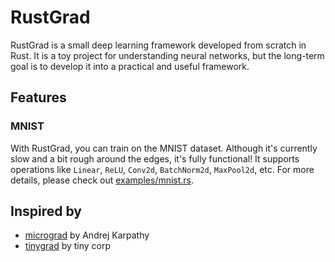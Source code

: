 # RustGrad

RustGrad is a small deep learning framework developed from scratch in Rust.
It is a toy project for understanding neural networks, but the long-term goal is to develop it into a practical and useful framework.

## Features

### MNIST

With RustGrad, you can train on the MNIST dataset. Although it's currently slow and a bit rough around the edges, it's fully functional! It supports operations like ```Linear```, ```ReLU```, ```Conv2d```, ```BatchNorm2d```, ```MaxPool2d```, etc. For more details, please check out [examples/mnist.rs](https://github.com/manoflearning/rustgrad/blob/master/examples/mnist.rs).

## Inspired by

- [micrograd](https://github.com/karpathy/micrograd) by Andrej Karpathy
- [tinygrad](https://github.com/tinygrad/tinygrad) by tiny corp